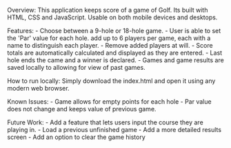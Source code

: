 Overview:
    This application keeps score of a game of Golf. Its built with HTML, CSS and JavaScript. Usable on both mobile devices and desktops. 

Features: 
    - Choose between a 9-hole or 18-hole game.
    - User is able to set the 'Par' value for each hole.
        add up to 6 players per game, each with a name to distinguish each player. 
    - Remove added players at will.
    - Score totals are automatically calculated and displayed as they are entered.
    - Last hole ends the came and a winner is declared.
    - Games and game results are saved locally to allowing for view of past games.

How to run locally:
    Simply download the index.html and open it using any modern web browser. 

Known Issues:
    - Game allows for empty points for each hole
    - Par value does not change and keeps value of previous game.

Future Work:
    - Add a feature that lets users input the course they are playing in.
    - Load a previous unfinished game
    - Add a more detailed results screen
    - Add an option to clear the game history
